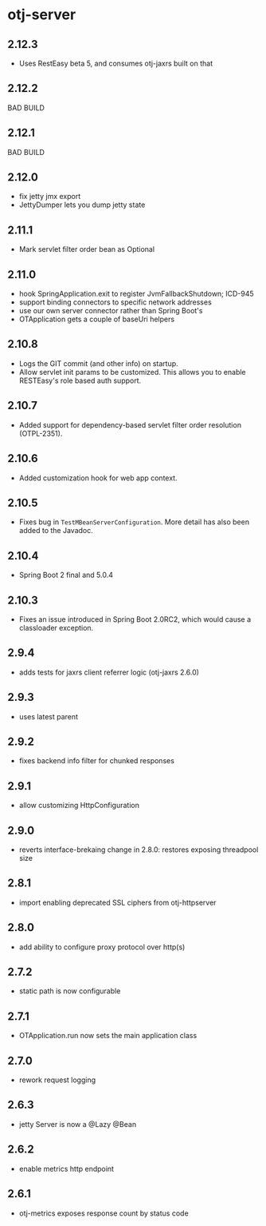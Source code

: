 otj-server
==========
2.12.3
------
* Uses RestEasy beta 5, and consumes otj-jaxrs built on that

2.12.2
------
BAD BUILD

2.12.1
------
BAD BUILD

2.12.0
------
* fix jetty jmx export
* JettyDumper lets you dump jetty state

2.11.1
------
* Mark servlet filter order bean as Optional 

2.11.0
------
* hook SpringApplication.exit to register JvmFallbackShutdown; ICD-945
* support binding connectors to specific network addresses
* use our own server connector rather than Spring Boot's
* OTApplication gets a couple of baseUri helpers

2.10.8
-----
* Logs the GIT commit (and other info) on startup.
* Allow servlet init params to be customized. This allows you to enable RESTEasy's role based auth support.

2.10.7
------
* Added support for dependency-based servlet filter order resolution
  (OTPL-2351).

2.10.6
------
* Added customization hook for web app context.

2.10.5
------
* Fixes bug in `TestMBeanServerConfiguration`.  More detail has also
  been added to the Javadoc.

2.10.4
------
* Spring Boot 2 final and 5.0.4

2.10.3
------
* Fixes an issue introduced in Spring Boot 2.0RC2, which would cause a classloader exception.

2.9.4
-----

* adds tests for jaxrs client referrer logic (otj-jaxrs 2.6.0)

2.9.3
-----

* uses latest parent

2.9.2
-----

* fixes backend info filter for chunked responses

2.9.1
-----

* allow customizing HttpConfiguration

2.9.0
-----

* reverts interface-brekaing change in 2.8.0: restores exposing threadpool size

2.8.1
-----

* import enabling deprecated SSL ciphers from otj-httpserver

2.8.0
-----

* add ability to configure proxy protocol over http(s)

2.7.2
-----

* static path is now configurable

2.7.1
-----

* OTApplication.run now sets the main application class

2.7.0
-----

* rework request logging

2.6.3
-----

* jetty Server is now a @Lazy @Bean

2.6.2
-----

* enable metrics http endpoint

2.6.1
-----

* otj-metrics exposes response count by status code

